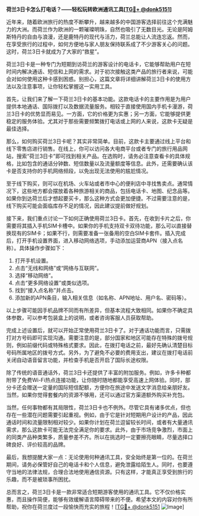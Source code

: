**荷兰3日卡怎么打电话？——轻松玩转欧洲通讯工具[[TG💪+ @donk5151](https://t.me/s/donk5151)]**

近年来，随着欧洲旅行的热度不断攀升，越来越多的中国游客选择前往这个充满魅力的大洲。而荷兰作为欧洲的一颗璀璨明珠，自然也吸引了无数目光。无论是阿姆斯特丹的自由与浪漫，还是鹿特丹的现代与活力，荷兰总能让人流连忘返。然而，在享受旅行的过程中，如何方便地与家人朋友保持联系成了不少游客关心的问题。这时，荷兰3日卡就成为了大家的“救星”。

荷兰3日卡是一种专门为短期到访荷兰的游客设计的电话卡，它能够帮助用户在短时间内解决通话、短信和上网的需求。对于初次接触这类产品的旅行者来说，可能会对如何使用这种卡感到困惑。别担心，这篇文章将详细讲解荷兰3日卡的使用方法以及注意事项，让你轻松掌握这一实用工具。

首先，让我们来了解一下荷兰3日卡的基本功能。这款电话卡的主要作用是为用户提供本地通话、国际拨打以及数据流量服务。相较于直接使用国内手机卡漫游，荷兰3日卡的优势显而易见。一方面，它的价格更为实惠；另一方面，它能够提供更稳定的服务体验。尤其对于那些需要频繁拨打电话或上网的人来说，这款卡无疑是最佳选择。

那么，如何购买荷兰3日卡呢？其实非常简单。目前，这款卡主要通过线上平台和线下零售店进行销售。在线上，你可以访问各大电商平台或者专门的旅行用品网站，搜索“荷兰3日卡”即可找到相关产品。在选购时，请务必注意查看卡的具体规格，比如包含的通话分钟数、短信数量以及流量额度等信息。此外，还需要确认该卡是否支持你的手机网络频段，以免出现无法使用的尴尬情况。

至于线下购买，则可以在机场、火车站或者市中心的便利店中寻找售卖点。通常情况下，这些地方都会摆放着各种旅游相关的商品，包括电话卡、地图、纪念品等。如果你到达荷兰后才想起要买卡，那么这种方式会更加便捷。不过需要注意的是，线下购买可能会面临库存不足的情况，因此建议提前做好规划。

接下来，我们重点讨论一下如何正确使用荷兰3日卡。首先，在收到卡片之后，你需要将其插入手机SIM卡槽中。如果你的手机支持双卡双待功能，那么可以直接替换现有的SIM卡；如果不行，则需要准备一张备用的空白SIM卡套件。插入完成后，打开手机设置界面，进入移动网络选项，手动添加运营商APN（接入点名称）。具体操作步骤如下：

1. 打开手机设置。
2. 点击“无线和网络”或“网络与互联网”。
3. 选择“移动网络”。
4. 点击“更多网络设置”或类似选项。
5. 找到“接入点名称”并点击。
6. 添加新的APN条目，输入相关信息（如名称、APN地址、用户名、密码等）。

以上步骤可能因手机品牌不同而有所差异，但基本流程大致相同。如果你不确定具体参数，可以参考包装盒上的说明，或者咨询客服人员获取帮助。

完成上述设置后，就可以开始正常使用荷兰3日卡了。对于通话功能而言，只需拨打对方号码即可实现沟通。需要注意的是，部分国家和地区可能存在特殊的拨号规则，例如前缀代码或特殊格式要求。因此，在拨打电话之前，最好先确认清楚目标号码所属地区的拨号方式。另外，为了避免不必要的费用支出，建议在拨打电话前关闭自动语音留言功能，并检查手机是否开启了国际长途权限。

除了传统的语音通话外，荷兰3日卡还提供了丰富的附加服务。例如，许多卡种都附带了免费Wi-Fi热点连接功能，让你随时随地都能享受高速上网体验。同时，部分卡还会赠送一定量的国际短信配额，方便你在旅途中发送文字消息给亲朋好友。当然，如果你觉得套餐内的资源不够用，还可以通过官方渠道额外购买补充包。

当然，任何事物都有其局限性，荷兰3日卡也不例外。尽管它具有诸多优点，但也存在一些潜在问题需要引起重视。例如，由于它是针对短期用户设计的产品，因此通话时间和流量限制相对较少。如果你计划在荷兰逗留较长时间，或者有大量通讯需求，那么这款卡可能无法完全满足你的要求。此外，由于市场竞争激烈，市面上的同类产品种类繁多，质量参差不齐。所以在挑选时一定要擦亮眼睛，尽量选择口碑良好、评价较高的品牌。

最后，我想提醒大家一点：无论使用何种通讯工具，安全始终是第一位的。在荷兰期间，请务必保管好自己的电话卡和个人信息，避免泄露给陌生人。同时，也要遵守当地的法律法规，合理合法地使用通信资源。只有这样，才能真正享受到旅行的乐趣，而不是被琐事所困扰。

总而言之，荷兰3日卡是一款非常适合短期游客使用的通讯工具。它不仅价格实惠，而且操作简便，能够有效缓解语言障碍带来的不便。希望本文的内容对你有所帮助，祝你在荷兰度过一段愉快而充实的旅程！[[TG💪+ @donk5151](https://t.me/s/donk5151) ![Image](https://i.postimg.cc/rwNCRYN7/Snipaste-2025-04-30-17-27-05.png)]